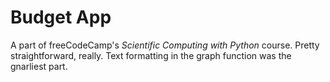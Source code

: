 # Budget App

A part of freeCodeCamp's *Scientific Computing with Python* course. Pretty straightforward, really. Text formatting in the graph function was the gnarliest part.